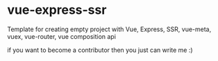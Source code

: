 # vue-express-ssr
Template for creating empty project with Vue, Express, SSR, vue-meta, vuex, vue-router, vue composition api

if you want to become a contributor then you just can write me :) 
